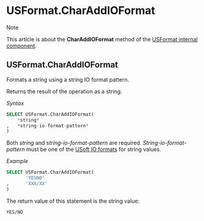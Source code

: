 # USFormat.CharAddIOFormat



> [!NOTE]
> This article is about the **CharAddIOFormat** method of the [USFormat internal component](/docs/Extensions/USFormat%20internal%20component).

## **USFormat.CharAddIOFormat**

Formats a string using a string IO format pattern.

Returns the result of the operation as a string.

*Syntax*

```sql
SELECT USFormat.CharAddIOFormat(
    *string*
,   *string-io-format-pattern*
)
```

Both *string* and *string-io-format-pattern* are required. *String-io-format-pattern* must be one of the [USoft IO formats](/docs/Modeller%20and%20Rules%20Engine/Domains/IO%20formats.md) for string values.

*Example*

```sql
SELECT USFormat.CharAddIOFormat(
       'YESNO'
,      'XXX/XX'
)
```

The return value of this statement is the string value:

```
YES/NO
```

 